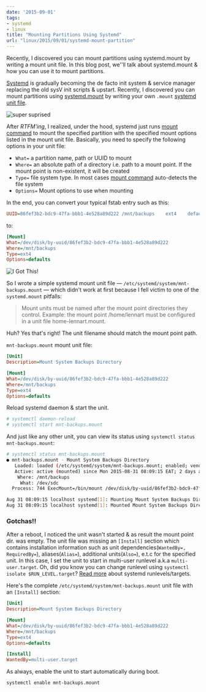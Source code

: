 ```yaml
---
date: '2015-09-01'
tags:
- systemd
- linux
title: "Mounting Partitions Using Systemd"
url: "linux/2015/09/01/systemd-mount-partition"
---
```


Recently, I discovered you can mount partitions using systemd.mount by writing a mount unit file. In this blog post, we''ll talk about systemd.mount & how you can use it to mount partitions.
<!--more-->

[Systemd](http://www.freedesktop.org/wiki/Software/systemd) is gradually becoming the de facto init system & service manager replacing the old sysV init scripts & upstart. Recently, I discovered you can mount partitions using [systemd.mount](http://www.freedesktop.org/software/systemd/man/systemd.mount.html) by writing your own `.mount` [systemd unit file](http://www.freedesktop.org/software/systemd/man/systemd.unit.html).


![super suprised](/images/2015-09-01-systemd-mount-partition/suprised-cat.jpg)


After _RTFM'ing_, I realized, under the hood, systemd just runs [mount command](http://linux.die.net/man/8/mount) to mount the specified partition with the specified mount options listed in the mount unit file. Basically, you need to specify the following options in your unit file:

- `What=` a partition name, path or UUID to mount
- `Where=` an absolute path of a directory i.e. path to a mount point. If the mount point is non-existent, it will be created
- `Type=` file system type. In most cases [mount command](http://linux.die.net/man/8/mount) auto-detects the file system
- `Options=` Mount options to use when mounting

In the end, you can convert your typical fstab entry such as this:
```ini
UUID=86fef3b2-bdc9-47fa-bbb1-4e528a89d222 /mnt/backups    ext4    defaults      0 0
```

to:
```ini
[Mount]
What=/dev/disk/by-uuid/86fef3b2-bdc9-47fa-bbb1-4e528a89d222
Where=/mnt/backups
Type=ext4
Options=defaults
```


![I Got This!](/images/2015-09-01-systemd-mount-partition/i-got-this.gif)


So I wrote a simple systemd mount unit file — `/etc/systemd/system/mnt-backups.mount` — which didn't work at first because I fell victim to one of the `systemd.mount` pitfalls:

> Mount units must be named after the mount point directories they control. Example: the mount point /home/lennart must be configured in a unit file home-lennart.mount.

Huh? Yes that's right! The unit filename should match the mount point path.

`mnt-backups.mount` mount unit file:

```ini
[Unit]
Description=Mount System Backups Directory

[Mount]
What=/dev/disk/by-uuid/86fef3b2-bdc9-47fa-bbb1-4e528a89d222
Where=/mnt/backups
Type=ext4
Options=defaults
```

Reload systemd daemon & start the unit.
```sh
# systemctl daemon-reload
# systemctl start mnt-backups.mount
```

And just like any other unit, you can view its status using `systemctl status mnt-backups.mount`:
```sh
# systemctl status mnt-backups.mount
● mnt-backups.mount - Mount System Backups Directory
   Loaded: loaded (/etc/systemd/system/mnt-backups.mount; enabled; vendor preset: disabled)
   Active: active (mounted) since Mon 2015-08-31 08:09:15 EAT; 2 days ago
    Where: /mnt/backups
     What: /dev/sdc
  Process: 744 ExecMount=/bin/mount /dev/disk/by-uuid/86fef3b2-bdc9-47fa-bbb1-4e528a89d222 /mnt/backups -n -t ext4 -o defaults (code=exited, status=0/SUCCESS)

Aug 31 08:09:15 localhost systemd[1]: Mounting Mount System Backups Directory...
Aug 31 08:09:15 localhost systemd[1]: Mounted Mount System Backups Directory.
```


### Gotchas!!

After a reboot, I noticed the unit wasn't started & as result the mount point dir. was empty. The unit file was missing an `[Install]` section which contains installation information such as unit dependencies(`WantedBy=, RequiredBy=`), aliases(`Alias=`), additional units(`Also=`), e.t.c for the specified unit. In this case, I set the unit to start in multi-user runlevel a.k.a `multi-user.target`. Oh, did you know you can change runlevel using `systemctl isolate $RUN_LEVEL.target`? [Read more](https://wiki.archlinux.org/index.php/Systemd#Targets_table) about systemd runlevels/targets.

Here's the complete `/etc/systemd/system/mnt-backups.mount` unit file with an `[Install]` section:
```ini
[Unit]
Description=Mount System Backups Directory

[Mount]
What=/dev/disk/by-uuid/86fef3b2-bdc9-47fa-bbb1-4e528a89d222
Where=/mnt/backups
Type=ext4
Options=defaults

[Install]
WantedBy=multi-user.target
```

As always, enable the unit to start automatically during boot.
```sh
systemctl enable mnt-backups.mount
```
